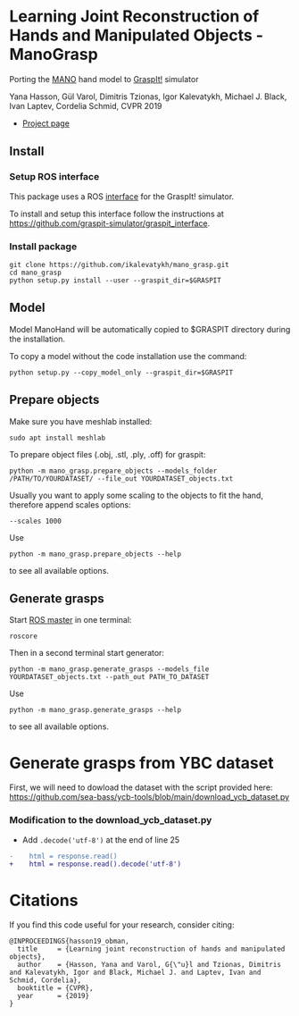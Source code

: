 # Learning Joint Reconstruction of Hands and Manipulated Objects - ManoGrasp

Porting the [MANO](http://mano.is.tue.mpg.de/) hand model to [GraspIt!](http://graspit-simulator.github.io/) simulator

Yana Hasson, Gül Varol, Dimitris Tzionas, Igor Kalevatykh, Michael J. Black,  Ivan Laptev, Cordelia Schmid, CVPR 2019

- [Project page](https://hassony2.github.io/obman)

## Install

### Setup ROS interface

This package uses a ROS [interface](https://github.com/graspit-simulator/graspit_commander) for the GraspIt! simulator.

To install and setup this interface follow the instructions at https://github.com/graspit-simulator/graspit_interface.

### Install package

```
git clone https://github.com/ikalevatykh/mano_grasp.git
cd mano_grasp
python setup.py install --user --graspit_dir=$GRASPIT
```

## Model

Model ManoHand will be automatically copied to $GRASPIT directory during the installation.

To copy a model without the code installation use the command:

    python setup.py --copy_model_only --graspit_dir=$GRASPIT


## Prepare objects

Make sure you have meshlab installed:

    sudo apt install meshlab

To prepare object files (.obj, .stl, .ply, .off) for graspit:

    python -m mano_grasp.prepare_objects --models_folder /PATH/TO/YOURDATASET/ --file_out YOURDATASET_objects.txt

Usually you want to apply some scaling to the objects to fit the hand, therefore append scales options:

    --scales 1000

Use 

    python -m mano_grasp.prepare_objects --help

to see all available options.


## Generate grasps

Start [ROS master](http://wiki.ros.org/roscore) in one terminal:

    roscore

Then in a second terminal start generator:

    python -m mano_grasp.generate_grasps --models_file YOURDATASET_objects.txt --path_out PATH_TO_DATASET

Use 

    python -m mano_grasp.generate_grasps --help

to see all available options.

# Generate grasps from YBC dataset
First, we will need to dowload the dataset with the script provided here: https://github.com/sea-bass/ycb-tools/blob/main/download_ycb_dataset.py

### Modification to the download_ycb_dataset.py
- Add `.decode('utf-8')` at the end of line 25

```diff
-    html = response.read()
+    html = response.read().decode('utf-8')
```



# Citations

If you find this code useful for your research, consider citing:

```
@INPROCEEDINGS{hasson19_obman,
  title     = {Learning joint reconstruction of hands and manipulated objects},
  author    = {Hasson, Yana and Varol, G{\"u}l and Tzionas, Dimitris and Kalevatykh, Igor and Black, Michael J. and Laptev, Ivan and Schmid, Cordelia},
  booktitle = {CVPR},
  year      = {2019}
}
```
